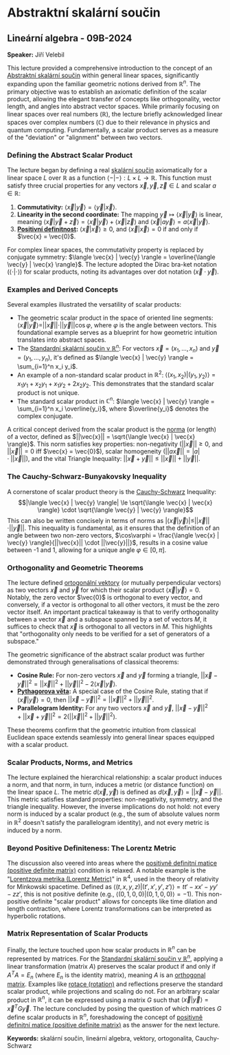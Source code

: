 # Abstraktní skalární součin

## Lineární algebra - 09B-2024
**Speaker:** Jiří Velebil

This lecture provided a comprehensive introduction to the concept of an [Abstraktní skalární součin](https://felwiki.basta.one/en/Concepts/skal-rn-sou-in-scalar-product) within general linear spaces, significantly expanding upon the familiar geometric notions derived from $\mathbb{R}^n$. The primary objective was to establish an axiomatic definition of the scalar product, allowing the elegant transfer of concepts like orthogonality, vector length, and angles into abstract vector spaces. While primarily focusing on linear spaces over real numbers ($\mathbb{R}$), the lecture briefly acknowledged linear spaces over complex numbers ($\mathbb{C}$) due to their relevance in physics and quantum computing. Fundamentally, a scalar product serves as a measure of the "deviation" or "alignment" between two vectors.

### Defining the Abstract Scalar Product

The lecture began by defining a real [skalární součin](https://felwiki.basta.one/en/Concepts/skal-rn-sou-in) axiomatically for a linear space $L$ over $\mathbb{R}$ as a function $\langle - | - \rangle : L \times L \rightarrow \mathbb{R}$. This function must satisfy three crucial properties for any vectors $\vec{x}, \vec{y}, \vec{z} \in L$ and scalar $a \in \mathbb{R}$:

1.  **Commutativity:** $\langle \vec{x} | \vec{y} \rangle = \langle \vec{y} | \vec{x} \rangle$.
2.  **Linearity in the second coordinate:** The mapping $\vec{y} \mapsto \langle \vec{x} | \vec{y} \rangle$ is linear, meaning $\langle \vec{x} | \vec{y} + \vec{z} \rangle = \langle \vec{x} | \vec{y} \rangle + \langle \vec{x} | \vec{z} \rangle$ and $\langle \vec{x} | a\vec{y} \rangle = a \langle \vec{x} | \vec{y} \rangle$.
3.  **[Positivní definitnost](https://felwiki.basta.one/en/Concepts/positivn-definitn-matice_mc_positivně-definitní-matice.md):** $\langle \vec{x} | \vec{x} \rangle \ge 0$, and $\langle \vec{x} | \vec{x} \rangle = 0$ if and only if $\vec{x} = \vec{0}$.

For complex linear spaces, the commutativity property is replaced by conjugate symmetry: $\langle \vec{x} | \vec{y} \rangle = \overline{\langle \vec{y} | \vec{x} \rangle}$. The lecture adopted the Dirac bra-ket notation ($\langle \cdot | \cdot \rangle$) for scalar products, noting its advantages over dot notation ($\vec{x} \cdot \vec{y}$).

### Examples and Derived Concepts

Several examples illustrated the versatility of scalar products:
*   The geometric scalar product in the space of oriented line segments: $\langle \vec{x} | \vec{y} \rangle = ||\vec{x}|| \cdot ||\vec{y}|| \cos\varphi$, where $\varphi$ is the angle between vectors. This foundational example serves as a blueprint for how geometric intuition translates into abstract spaces.
*   The [Standardní skalární součin v $\mathbb{R}^n$](https://felwiki.basta.one/en/Concepts/standardn-skal-rn-sou-in_mc_standardní-skalární-součin.md): For vectors $\vec{x} = (x_1, \dots, x_n)$ and $\vec{y} = (y_1, \dots, y_n)$, it's defined as $\langle \vec{x} | \vec{y} \rangle = \sum_{i=1}^n x_i y_i$.
*   An example of a non-standard scalar product in $\mathbb{R}^2$: $\langle (x_1, x_2) | (y_1, y_2) \rangle = x_1 y_1 + x_2 y_1 + x_1 y_2 + 2x_2 y_2$. This demonstrates that the standard scalar product is not unique.
*   The standard scalar product in $\mathbb{C}^n$: $\langle \vec{x} | \vec{y} \rangle = \sum_{i=1}^n x_i \overline{y_i}$, where $\overline{y_i}$ denotes the complex conjugate.

A critical concept derived from the scalar product is the [norma](https://felwiki.basta.one/en/Concepts/norma_mc_norma.md) (or length) of a vector, defined as $||\vec{x}|| = \sqrt{\langle \vec{x} | \vec{x} \rangle}$. This norm satisfies key properties: non-negativity ($||\vec{x}|| \ge 0$, and $||\vec{x}|| = 0$ iff $\vec{x} = \vec{0}$), scalar homogeneity ($||a\vec{x}|| = |a| \cdot ||\vec{x}||$), and the vital Triangle Inequality: $||\vec{x} + \vec{y}|| \le ||\vec{x}|| + ||\vec{y}||$.

### The Cauchy-Schwarz-Bunyakovsky Inequality

A cornerstone of scalar product theory is the [Cauchy-Schwarz](https://felwiki.basta.one/en/Concepts/cauchy-schwarz) Inequality:
$$|\langle \vec{x} | \vec{y} \rangle| \le \sqrt{\langle \vec{x} | \vec{x} \rangle} \cdot \sqrt{\langle \vec{y} | \vec{y} \rangle}$$
This can also be written concisely in terms of norms as $|\langle \vec{x} | \vec{y} \rangle| \le ||\vec{x}|| \cdot ||\vec{y}||$. This inequality is fundamental, as it ensures that the definition of an angle between two non-zero vectors, $\cos\varphi = \frac{\langle \vec{x} | \vec{y} \rangle}{||\vec{x}|| \cdot ||\vec{y}||}$, results in a cosine value between -1 and 1, allowing for a unique angle $\varphi \in [0, \pi]$.

### Orthogonality and Geometric Theorems

The lecture defined [ortogonální vektory](https://felwiki.basta.one/en/Concepts/ortogon-ln-vektory_mc_ortogonální-vektory.md) (or mutually perpendicular vectors) as two vectors $\vec{x}$ and $\vec{y}$ for which their scalar product $\langle \vec{x} | \vec{y} \rangle = 0$. Notably, the zero vector $\vec{0}$ is orthogonal to every vector, and conversely, if a vector is orthogonal to all other vectors, it must be the zero vector itself. An important practical takeaway is that to verify orthogonality between a vector $\vec{x}$ and a subspace spanned by a set of vectors $M$, it suffices to check that $\vec{x}$ is orthogonal to all vectors in $M$. This highlights that "orthogonality only needs to be verified for a set of generators of a subspace."

The geometric significance of the abstract scalar product was further demonstrated through generalisations of classical theorems:
*   **Cosine Rule:** For non-zero vectors $\vec{x}$ and $\vec{y}$ forming a triangle, $||\vec{x} - \vec{y}||^2 = ||\vec{x}||^2 + ||\vec{y}||^2 - 2\langle \vec{x} | \vec{y} \rangle$.
*   **[Pythagorova věta](https://felwiki.basta.one/en/Concepts/pythagorova-v-ta_mc_pythagorova-věta.md):** A special case of the Cosine Rule, stating that if $\langle \vec{x} | \vec{y} \rangle = 0$, then $||\vec{x} - \vec{y}||^2 = ||\vec{x}||^2 + ||\vec{y}||^2$.
*   **Parallelogram Identity:** For any two vectors $\vec{x}$ and $\vec{y}$, $||\vec{x} - \vec{y}||^2 + ||\vec{x} + \vec{y}||^2 = 2(||\vec{x}||^2 + ||\vec{y}||^2)$.

These theorems confirm that the geometric intuition from classical Euclidean space extends seamlessly into general linear spaces equipped with a scalar product.

### Scalar Products, Norms, and Metrics

The lecture explained the hierarchical relationship: a scalar product induces a norm, and that norm, in turn, induces a metric (or distance function) on the linear space $L$. The metric $d(\vec{x}, \vec{y})$ is defined as $d(\vec{x}, \vec{y}) = ||\vec{x} - \vec{y}||$. This metric satisfies standard properties: non-negativity, symmetry, and the triangle inequality. However, the inverse implications do not hold: not every norm is induced by a scalar product (e.g., the sum of absolute values norm in $\mathbb{R}^2$ doesn't satisfy the parallelogram identity), and not every metric is induced by a norm.

### Beyond Positive Definiteness: The Lorentz Metric

The discussion also veered into areas where the [positivně definitní matice (positive definite matrix)](https://felwiki.basta.one/en/Concepts/positivn-definitn-matice-positive-definite-matrix_mc_positivně-definitní-matice-positive-definite-matrix.md) condition is relaxed. A notable example is the "[Lorentzova metrika (Lorentz Metric)](https://felwiki.basta.one/en/Concepts/lorentzova-metrika-lorentz-metric_mc_lorentzova-metrika-lorentz-metric.md)" in $\mathbb{R}^4$, used in the theory of relativity for Minkowski spacetime. Defined as $\langle (t,x,y,z) | (t',x',y',z') \rangle = tt' - xx' - yy' - zz'$, this is not positive definite (e.g., $\langle (0,1,0,0) | (0,1,0,0) \rangle = -1$). This non-positive definite "scalar product" allows for concepts like time dilation and length contraction, where Lorentz transformations can be interpreted as hyperbolic rotations.

### Matrix Representation of Scalar Products

Finally, the lecture touched upon how scalar products in $\mathbb{R}^n$ can be represented by matrices. For the [Standardní skalární součin v $\mathbb{R}^n$](https://felwiki.basta.one/en/Concepts/standardn-skal-rn-sou-in_mc_standardní-skalární-součin.md), applying a linear transformation (matrix $A$) preserves the scalar product if and only if $A^T A = E_n$ (where $E_n$ is the identity matrix), meaning $A$ is an [orthogonal matrix](https://felwiki.basta.one/en/Concepts/orthogonal-matrix_mc_orthogonal-matrix.md). Examples like [rotace (rotation)](https://felwiki.basta.one/en/Concepts/rotace-rotation_mc_rotace-rotation.md) and reflections preserve the standard scalar product, while projections and scaling do not. For an arbitrary scalar product in $\mathbb{R}^n$, it can be expressed using a matrix $G$ such that $\langle \vec{x} | \vec{y} \rangle = \vec{x}^T G \vec{y}$. The lecture concluded by posing the question of which matrices $G$ define scalar products in $\mathbb{R}^n$, foreshadowing the concept of [positivně definitní matice (positive definite matrix)](https://felwiki.basta.one/en/Concepts/positivn-definitn-matice-positive-definite-matrix_mc_positivně-definitní-matice-positive-definite-matrix.md) as the answer for the next lecture.

**Keywords:** skalární součin, lineární algebra, vektory, ortogonalita, Cauchy-Schwarz